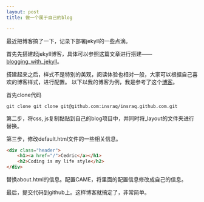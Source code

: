 ```yaml
---
layout: post
title: 做一个属于自己的blog

---
```



最近把博客搞了一下，记录下部署jekyll的一些点滴。

首先先搭建起jekyll博客，具体可以参照这篇文章进行搭建——[blogging\_with\_jekyll]("http://www.ruanyifeng.com/blog/2012/08/blogging_with_jekyll.html", "blogging_with_jekyll")。

搭建起来之后，样式不是特别的美观，阅读体验也相对一般，大家可以根据自己喜欢的博客样式，进行配置。
以下以我的博客为例，我是参考了这个[博客]('http://chloerei.com/','blog')。

首先clone代码

```
git clone git clone git@github.com:insraq/insraq.github.com.git
```


第二步，将css, js复制黏贴到自己的blog项目中，并同时将_layout的文件夹进行替换。

第三步，修改default.html文件的一些相关信息。

```html
<div class="header">
	<h1><a href="/">Cedric</a></h1>
	<h2>Coding is my life style</h2>   
</div>
```

替换about.html的信息。配置CAME，将里面的配置信息修改成自己的信息。

最后，提交代码到github上。这样博客就搞定了，非常简单。
